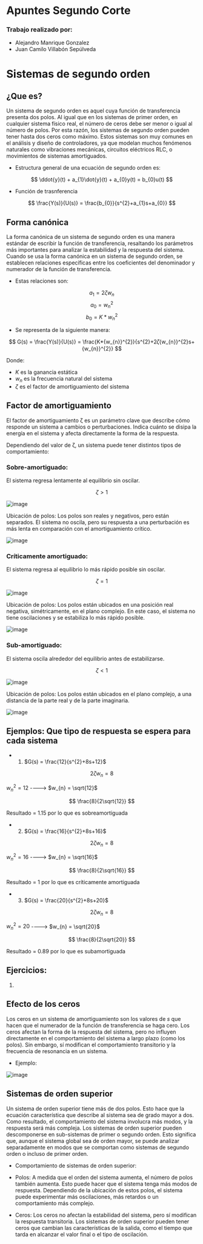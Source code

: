 # Apuntes Segundo Corte
### Trabajo realizado por:
- Alejandro Manrique Gonzalez
- Juan Camilo Villabón Sepúlveda
# Sistemas de segundo orden
## ¿Que es?
Un sistema de segundo orden es aquel cuya función de transferencia presenta dos polos.
Al igual que en los sistemas de primer orden, en cualquier sistema físico real, el número de ceros debe ser menor o igual al número de polos.
Por esta razón, los sistemas de segundo orden pueden tener hasta dos ceros como máximo. Estos sistemas son muy comunes en el análisis y diseño de controladores, ya que modelan muchos fenómenos naturales como vibraciones mecánicas, circuitos eléctricos RLC, o movimientos de sistemas amortiguados.

- Estructura general de una ecuación de segundo orden es:

$$ \ddot{y}(t) + a_{1}\dot{y}(t) + a_{0}y(t) = b_{0}u(t) $$

- Función de trasnferencia

$$ \frac{Y(s)}{U(s)} = \frac{b_{0}}{s^{2}+a_{1}s+a_{0}} $$

## Forma canónica

La forma canónica de un sistema de segundo orden es una manera estándar de escribir la función de transferencia, resaltando los parámetros más importantes para analizar la estabilidad y la respuesta del sistema.
Cuando se usa la forma canónica en un sistema de segundo orden, se establecen relaciones específicas entre los coeficientes del denominador y numerador de la función de transferencia.

- Estas relaciones son:

$$ a_{1} = 2ζw_{n} $$
$$ a_{0} = {w_{n}}^{2} $$
$$ b_{0} = K * {w_{n}}^{2} $$

- Se representa de la siguiente manera:

$$ G(s) = \frac{Y(s)}{U(s)} = \frac{K*{w_{n}}^{2}}{s^{2}+2𝜁{w_{n}}^{2}s+{w_{n}}^{2}} $$

Donde:

- $K$ es la ganancia estática
- $w_{n}$ es la frecuencia natural del sistema
- $ζ$ es el factor de amortiguamiento del sistema

## Factor de amortiguamiento 

El factor de amortiguamiento ζ es un parámetro clave que describe cómo responde un sistema a cambios o perturbaciones. Indica cuánto se disipa la energía en el sistema y afecta directamente la forma de la respuesta.

Dependiendo del valor de ζ, un sistema puede tener distintos tipos de comportamiento:

### Sobre-amortiguado:

El sistema regresa lentamente al equilibrio sin oscilar.

$$ ζ > 1 $$

![image](https://github.com/user-attachments/assets/9e6d70f8-d6e4-4e13-a676-2fef3963eb96)

Ubicación de polos: Los polos son reales y negativos, pero están separados. El sistema no oscila, pero su respuesta a una perturbación es más lenta en comparación con el amortiguamiento crítico.

![image](https://github.com/user-attachments/assets/a5ca52e5-0f5c-4aba-93c7-b25d6cb15b00)

### Críticamente amortiguado:

El sistema regresa al equilibrio lo más rápido posible sin oscilar.

$$ ζ = 1 $$

![image](https://github.com/user-attachments/assets/9a695c98-6d31-41dd-970e-dd34e4e6bd42)

Ubicación de polos: Los polos están ubicados en una posición real negativa, simétricamente, en el plano complejo. En este caso, el sistema no tiene oscilaciones y se estabiliza lo más rápido posible.

![image](https://github.com/user-attachments/assets/18a7a026-84f8-49a9-a92d-003318e26541)

### Sub-amortiguado:

El sistema oscila alrededor del equilibrio antes de estabilizarse.

$$ ζ < 1 $$

![image](https://github.com/user-attachments/assets/e34d7366-27c7-4846-80a1-bfd1ae978981)

Ubicación de polos: Los polos están ubicados en el plano complejo, a una distancia 
de la parte real y de la parte imaginaria.

![image](https://github.com/user-attachments/assets/d34e2ae5-47c3-4c6d-a05f-275822fae6d9)

## Ejemplos: Que tipo de respuesta se espera para cada sistema

- 1. $G(s) = \frac{12}{s^{2}+8s+12}$

$$ 2ζw_{n} = 8 $$

${w_{n}}^{2} = 12$ ----> $w_{n} = \sqrt{12}$

$$ \frac{8}{2\sqrt{12}} $$

Resultado = 1.15 por lo que es sobreamortiguada

- 2. $G(s) = \frac{16}{s^{2}+8s+16}$

$$ 2ζw_{n} = 8 $$

${w_{n}}^{2} = 16$ ----> $w_{n} = \sqrt{16}$

$$ \frac{8}{2\sqrt{16}} $$

Resultado = 1 por lo que es críticamente amortiguada

- 3. $G(s) = \frac{20}{s^{2}+8s+20}$

$$ 2ζw_{n} = 8 $$

${w_{n}}^{2} = 20$ ----> $w_{n} = \sqrt{20}$

$$ \frac{8}{2\sqrt{20}} $$

Resultado = 0.89 por lo que es subamortiguada

## Ejercicios:

  1. 

## Efecto de los ceros

Los ceros en un sistema de amortiguamiento son los valores de $s$ que hacen que el numerador de la función de transferencia se haga cero. Los ceros afectan la forma de la respuesta del sistema, pero no influyen directamente en el comportamiento del sistema a largo plazo (como los polos). Sin embargo, sí modifican el comportamiento transitorio y la frecuencia de resonancia en un sistema.

- Ejemplo:

![image](https://github.com/user-attachments/assets/6243b2b6-f174-4153-a00d-e737892ef493)

## Sistemas de orden superior

Un sistema de orden superior tiene más de dos polos. Esto hace que la ecuación característica que describe al sistema sea de grado mayor a dos. Como resultado, el comportamiento del sistema involucra más modos, y la respuesta será más compleja.
Los sistemas de orden superior pueden descomponerse en sub-sistemas de primer o segundo orden. Esto significa que, aunque el sistema global sea de orden mayor, se puede analizar separadamente en modos que se comportan como sistemas de segundo orden o incluso de primer orden.

- Comportamiento de sistemas de orden superior:
  
- Polos: A medida que el orden del sistema aumenta, el número de polos también aumenta. Esto puede hacer que el sistema tenga más modos de respuesta. Dependiendo de la ubicación de estos polos, el sistema puede experimentar más oscilaciones, más retardos o un comportamiento más complejo.
  
- Ceros: Los ceros no afectan la estabilidad del sistema, pero sí modifican la respuesta transitoria. Los sistemas de orden superior pueden tener ceros que cambian las características de la salida, como el tiempo que tarda en alcanzar el valor final o el tipo de oscilación.
